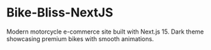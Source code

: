 # Bike-Bliss-NextJS
Modern motorcycle e-commerce site built with Next.js 15. Dark theme showcasing premium bikes with smooth animations.
